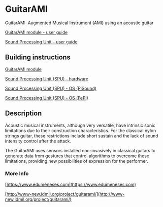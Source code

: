# GuitarAMI

GuitarAMI: Augmented Musical Instrument (AMI) using an acoustic guitar

[GuitarAMI module - user guide](./docs/Module_user_guide.md)

[Sound Processing Unit - user guide](./docs/SPU_user_guide.md)

## Building instructions

[GuitarAMI module](./guitar_module/building_instructions_guitar_module.md)

[Sound Processing Unit (SPU) - hardware](./spu/building_instructions_hardware.md)

[Sound Processing Unit (SPU) - OS (PiSound)](./spu/building_instructions_image_PatchboxOS.md)

[Sound Processing Unit (SPU) - OS (FePi)](./spu/building_instructions_image_Fe-Pi.md)

## Description

Acoustic musical instruments, although very versatile, have intrinsic sonic limitations due to their construction characteristics. For the classical nylon strings guitar, these restrictions include short sustain and the lack of sound intensity control after the attack.

The GuitarAMI uses sensors installed non-invasively in classical guitars to generate data from gestures that control algorithms to overcome these limitations, providing new possibilities of expression for the performer.

### More Info

[https://www.edumeneses.com](https://www.edumeneses.com)

[http://www-new.idmil.org/project/guitarami/](http://www-new.idmil.org/project/guitarami/)
